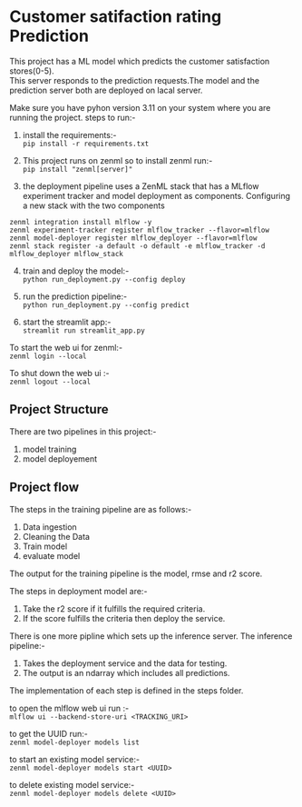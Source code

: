 # Customer satifaction rating Prediction
This project has a ML model which predicts the customer satisfaction stores(0-5).\
This server responds to the prediction requests.The model and the prediction server both are deployed on lacal server.

Make sure you have pyhon version 3.11 on your system where you are running the project.
steps to run:-

1. install the requirements:-\
`pip install -r requirements.txt`

2. This project runs on zenml so to install zenml run:-\
`pip install "zenml[server]"`

3. the deployment pipeline uses a ZenML stack that has a MLflow experiment tracker and model deployment as components. Configuring a new stack with the two components 

```
zenml integration install mlflow -y
zenml experiment-tracker register mlflow_tracker --flavor=mlflow
zenml model-deployer register mlflow_deployer --flavor=mlflow
zenml stack register -a default -o default -e mlflow_tracker -d mlflow_deployer mlflow_stack
```

4. train and deploy the model:-\
`python run_deployment.py --config deploy`

5. run the prediction pipeline:-\
`python run_deployment.py --config predict`

5. start the streamlit app:-\
`streamlit run streamlit_app.py`

To start the web ui for zenml:- \
`zenml login --local`

To shut down the web ui :-\
`zenml logout --local`

## Project Structure

There are two pipelines in this project:-
1. model training 
2. model deployement

## Project flow

The steps in the training pipeline are as follows:-
1. Data ingestion
2. Cleaning the Data
3. Train model
4. evaluate model

The output for the training pipeline is the model, rmse and r2 score.

The steps in deployment model are:-
1. Take the r2 score if it fulfills the required criteria.
2. If the score fulfills the criteria then deploy the service.

There is one more pipline which sets up the inference server.
The inference pipeline:-

1. Takes the deployment service and the data for testing.
2. The output is an ndarray which includes all predictions. 


The implementation of each step is defined in the steps folder.

to open the mlflow web ui run :-\
`mlflow ui --backend-store-uri <TRACKING_URI>`

to get the UUID run:-\
`zenml model-deployer models list`

to start an existing model service:-\
`zenml model-deployer models start <UUID>`

to delete existing model service:-\
`zenml model-deployer models delete <UUID>`